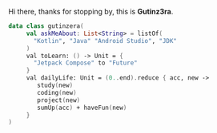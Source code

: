 Hi there, thanks for stopping by, this is **Gutinz3ra**.



```Kotlin
data class gutinzera(
     val askMeAbout: List<String> = listOf(
       "Kotlin", "Java" "Android Studio", "JDK"
     )
     val toLearn: () -> Unit = {
       "Jetpack Compose" to "Future"
     }
     val dailyLife: Unit = (0..end).reduce { acc, new ->
        study(new)
        coding(new)
        project(new)
        sumUp(acc) + haveFun(new)
     }
)
